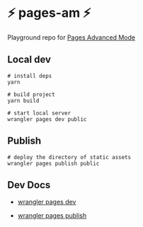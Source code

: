 # ⚡️ pages-am ⚡️
Playground repo for [Pages Advanced Mode](https://developers.cloudflare.com/pages/platform/functions/#advanced-mode)

## Local dev
```
# install deps
yarn

# build project
yarn build

# start local server
wrangler pages dev public
```

## Publish 

```
# deploy the directory of static assets
wrangler pages publish public
```

## Dev Docs
- [wrangler pages dev](https://developers.cloudflare.com/workers/wrangler/commands/#dev-1)

- [wrangler pages publish](https://developers.cloudflare.com/workers/wrangler/commands/#publish-1)

